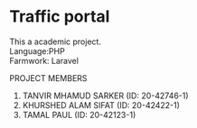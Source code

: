 <h1>Traffic portal</h1>
This a academic project.<br>
Language:PHP <br>
Farmwork: Laravel


PROJECT MEMBERS
1. TANVIR MHAMUD SARKER (ID: 20-42746-1)
2. KHURSHED ALAM SIFAT (ID: 20-42422-1)
3. TAMAL PAUL (ID: 20-42123-1)
